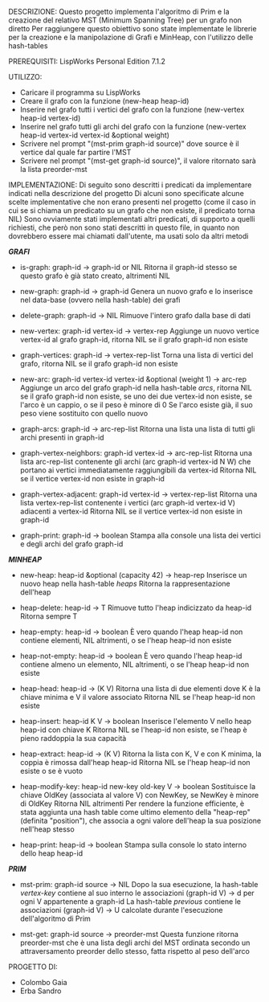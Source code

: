 DESCRIZIONE:
Questo progetto implementa l'algoritmo di Prim e la creazione del
relativo MST (Minimum Spanning Tree) per un grafo non diretto
Per raggiungere questo obiettivo sono state implementate le librerie per la
creazione e la manipolazione di Grafi e MinHeap, con l'utilizzo delle
hash-tables


PREREQUISITI:
LispWorks Personal Edition 7.1.2


UTILIZZO: 
- Caricare il programma su LispWorks
- Creare il grafo con la funzione (new-heap heap-id)
- Inserire nel grafo tutti i vertici del grafo con la funzione
  (new-vertex heap-id vertex-id)
- Inserire nel grafo tutti gli archi del grafo con la funzione
  (new-vertex heap-id vertex-id vertex-id &optional weight)
- Scrivere nel prompt "(mst-prim graph-id source)" dove source è il
  vertice dal quale far partire l'MST
- Scrivere nel prompt "(mst-get graph-id source)", il valore ritornato sarà
  la lista preorder-mst


IMPLEMENTAZIONE:
Di seguito sono descritti i predicati da implementare indicati nella
descrizione del progetto
Di alcuni sono specificate alcune scelte implementative che non erano
presenti nel progetto (come il caso in cui se si chiama un predicato su un
grafo che non esiste, il predicato torna NIL)
Sono ovviamente stati implementati altri predicati, di supporto a quelli
richiesti, che però non sono stati descritti in questo file, in quanto non
dovrebbero essere mai chiamati dall'utente, ma usati solo da altri metodi


***GRAFI***

- is-graph: graph-id -> graph-id or NIL
  Ritorna il graph-id stesso se questo grafo è già stato creato,
  altrimenti NIL

- new-graph: graph-id -> graph-id
  Genera un nuovo grafo e lo inserisce nel data-base (ovvero nella
  hash-table) dei grafi

- delete-graph: graph-id -> NIL
  Rimuove l'intero grafo dalla base di dati

- new-vertex: graph-id vertex-id -> vertex-rep
  Aggiunge un nuovo vertice vertex-id al grafo graph-id,
  ritorna NIL se il grafo graph-id non esiste

- graph-vertices: graph-id -> vertex-rep-list
  Torna una lista di vertici del grafo,
  ritorna NIL se il grafo graph-id non esiste

- new-arc: graph-id vertex-id vertex-id &optional (weight 1) -> arc-rep
  Aggiunge un arco del grafo graph-id nella hash-table *arcs*,
  ritorna NIL se il grafo graph-id non esiste, se uno dei due
  vertex-id non esiste, se l'arco è un cappio, o se il peso è minore
  di 0 Se l'arco esiste già, il suo peso viene sostituito con
  quello nuovo

- graph-arcs: graph-id -> arc-rep-list
  Ritorna una lista una lista di tutti gli archi presenti in graph-id

- graph-vertex-neighbors: graph-id vertex-id -> arc-rep-list
  Ritorna una lista arc-rep-list contenente gli archi (arc graph-id
  vertex-id N W) che portano ai vertici immediatamente raggiungibili
  da vertex-id
  Ritorna NIL se il vertice vertex-id non esiste in graph-id

- graph-vertex-adjacent: graph-id vertex-id -> vertex-rep-list
  Ritorna una lista vertex-rep-list contenente
  i vertici (arc graph-id vertex-id V) adiacenti a vertex-id
  Ritorna NIL se il vertice vertex-id non esiste in graph-id

- graph-print: graph-id -> boolean
  Stampa alla console una lista dei vertici e degli archi del grafo
  graph-id


***MINHEAP***

- new-heap: heap-id &optional (capacity 42) -> heap-rep
  Inserisce un nuovo heap nella hash-table *heaps*
  Ritorna la rappresentazione dell'heap

- heap-delete: heap-id -> T
  Rimuove tutto l'heap indicizzato da heap-id
  Ritorna sempre T

- heap-empty: heap-id -> boolean
  È vero quando l'heap heap-id non contiene elementi,
  NIL altrimenti, o se l'heap heap-id non esiste

- heap-not-empty: heap-id -> boolean
  È vero quando l'heap heap-id contiene almeno un elemento,
  NIL altrimenti, o se l'heap heap-id non esiste

- heap-head: heap-id -> (K V)
  Ritorna una lista di due elementi dove K è la chiave minima
  e V il valore associato
  Ritorna NIL se l'heap heap-id non esiste

- heap-insert: heap-id K V -> boolean
  Inserisce l'elemento V nello heap heap-id con chiave K
  Ritorna NIL se l'heap-id non esiste, se l'heap è pieno raddoppia
  la sua capacità

- heap-extract: heap-id -> (K V)
  Ritorna la lista con K, V e con K minima, la coppia è rimossa
  dall'heap heap-id
  Ritorna NIL se l'heap heap-id non esiste o se è vuoto

- heap-modify-key: heap-id new-key old-key V -> boolean
  Sostituisce la chiave OldKey (associata al valore V) con NewKey,
  se NewKey è minore di OldKey
  Ritorna NIL altrimenti
  Per rendere la funzione efficiente, è stata aggiunta una hash table
  come ultimo elemento della "heap-rep" (definita "position"), che associa
  a ogni valore dell'heap la sua posizione nell'heap stesso

- heap-print: heap-id -> boolean
  Stampa sulla console lo stato interno dello heap heap-id


***PRIM***

- mst-prim: graph-id source -> NIL
  Dopo la sua esecuzione, la hash-table *vertex-key* contiene al suo
  interno le associazioni (graph-id V) -> d per ogni V appartenente a
  graph-id
  La hash-table *previous* contiene le associazioni (graph-id V) -> U
  calcolate durante l'esecuzione dell'algoritmo di Prim

- mst-get: graph-id source -> preorder-mst
  Questa funzione ritorna preorder-mst che è una lista degli archi
  del MST ordinata secondo un attraversamento preorder dello stesso,
  fatta rispetto al peso dell'arco


PROGETTO DI:
- Colombo Gaia
- Erba Sandro